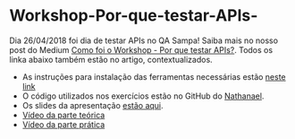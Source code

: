 # Workshop-Por-que-testar-APIs-

Dia 26/04/2018 foi dia de testar APIs no QA Sampa! Saiba mais no nosso post do Medium [Como foi o Workshop - Por que testar APIs?](https://medium.com/qa-sampa-meeting/como-foi-o-workshop-por-que-testar-apis-29ed3c5f5475). Todos os linka abaixo também estão no artigo, contextualizados.

- As instruções para instalação das ferramentas necessárias estão [neste link](https://github.com/nathsilv/contract_testing)
- O código utilizados nos exercícios estão no GitHub do [Nathanael](https://gist.github.com/nathsilv/2d22be4d3ecf2b948f700b7757401ec4).
- Os slides da apresentação [estão aqui](https://drive.google.com/file/d/1mEPpCX9GhnWxktmj7dskaeV9B2XjSml-/view?usp=sharing).
- [Vídeo da parte teórica](https://youtu.be/dVs36dmjp3Q)
- [Vídeo da parte prática](https://youtu.be/gCeKj8u7HP8)
